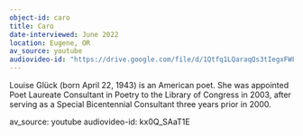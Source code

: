 ```yaml
---
object-id: caro
title: Caro
date-interviewed: June 2022
location: Eugene, OR
av_source: youtube
audiovideo-id: "https://drive.google.com/file/d/1Qtfq1LQaraqQs3tIegxFWF4-Tj1ssxpy/view?usp=sharing"
---
```


Louise Glück (born April 22, 1943) is an American poet. She was appointed Poet Laureate Consultant in Poetry to the Library of Congress in 2003, after serving as a Special Bicentennial Consultant three years prior in 2000.

av_source: youtube
audiovideo-id: kx0Q_SAaT1E
